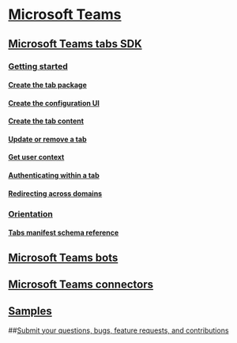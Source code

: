﻿# [Microsoft Teams](index.md)

## [Microsoft Teams tabs SDK](extendteams.md)
### [Getting started](gettingstarted.md)
#### [Create the tab package](createtabpackage.md)
#### [Create the configuration UI](createtabconfigui.md)
#### [Create the tab content](createtabcontent.md)
#### [Update or remove a tab](updateremovetab.md)
#### [Get user context](getusercontext.md)
#### [Authenticating within a tab](auth.md)
#### [Redirecting across domains](crossdomain.md)
### [Orientation](orientation.md)
#### [Tabs manifest schema reference](tab_schema.md)
## [Microsoft Teams bots](bots.md)
## [Microsoft Teams connectors](connectors.md)
## [Samples](samples.md)
##[Submit your questions, bugs, feature requests, and contributions](feedback.md)
